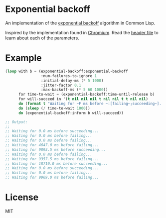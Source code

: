 # Exponential backoff

An implementation of the [exponential backoff](http://en.wikipedia.org/wiki/Exponential_backoff) algorithm in Common Lisp.

Inspired by the implementation found in [Chromium](https://github.com/adobe/chromium/blob/master/net/base/backoff_entry.cc).
Read the [header file](https://github.com/adobe/chromium/blob/master/net/base/backoff_entry.h) to learn about each of the parameters.

# Example

```lisp
(loop with b = (exponential-backoff:exponential-backoff
                :num-failures-to-ignore 1
                :initial-delay-ms (* 5 1000)
                :jitter-factor 0.1
                :max-backoff-ms (* 5 60 1000))
      for time-to-wait = (exponential-backoff:time-until-release b)
      for will-succeed in '(t nil nil nil t nil nil t t nil nil)
      do (format t "Waiting for ~F ms before ~:[failing~;succeeding~]...~%" time-to-wait will-succeed)
      do (sleep (/ time-to-wait 1000))
      do (exponential-backoff:inform b will-succeed))

;; Output:
;;
;; Waiting for 0.0 ms before succeeding...
;; Waiting for 0.0 ms before failing...
;; Waiting for 0.0 ms before failing...
;; Waiting for 4647.0 ms before failing...
;; Waiting for 9893.5 ms before succeeding...
;; Waiting for 0.0 ms before failing...
;; Waiting for 9357.5 ms before failing...
;; Waiting for 18710.0 ms before succeeding...
;; Waiting for 0.0 ms before succeeding...
;; Waiting for 0.0 ms before failing...
;; Waiting for 9969.0 ms before failing...
```

# License

MIT
